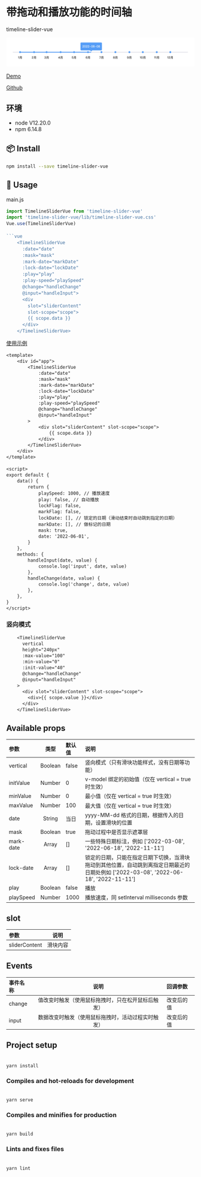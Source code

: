 # 带拖动和播放功能的时间轴

timeline-slider-vue

![](./pic.jpg)

[Demo](https://liuzhenghe30265.github.io/timeline-slider-vue/)

[Github](https://github.com/liuzhenghe30265/timeline-slider-vue.git)

## 环境

-   node V12.20.0
-   npm 6.14.8

## 📦 Install

```bash
npm install --save timeline-slider-vue
```

## 🔧 Usage

main.js

```js
import TimelineSliderVue from 'timeline-slider-vue'
import 'timeline-slider-vue/lib/timeline-slider-vue.css'
Vue.use(TimelineSliderVue)

```vue
    <TimelineSliderVue
      :date="date"
      :mask="mask"
      :mark-date="markDate"
      :lock-date="lockDate"
      :play="play"
      :play-speed="playSpeed"
      @change="handleChange"
      @input="handleInput">
      <div
        slot="sliderContent"
        slot-scope="scope">
        {{ scope.data }}
      </div>
    </TimelineSliderVue>
```

[使用示例](https://github.com/liuzhenghe30265/timeline-slider-vue/blob/main/examples/App.vue)

```vue
<template>
	<div id="app">
		<TimelineSliderVue
			:date="date"
			:mask="mask"
			:mark-date="markDate"
			:lock-date="lockDate"
			:play="play"
			:play-speed="playSpeed"
			@change="handleChange"
			@input="handleInput"
		>
			<div slot="sliderContent" slot-scope="scope">
				{{ scope.data }}
			</div>
		</TimelineSliderVue>
	</div>
</template>

<script>
export default {
	data() {
		return {
			playSpeed: 1000, // 播放速度
			play: false, // 自动播放
			lockFlag: false,
			markFlag: false,
			lockDate: [], // 锁定的日期（滑动结束时自动跳到指定的日期）
			markDate: [], // 做标记的日期
			mask: true,
			date: '2022-06-01',
		}
	},
	methods: {
		handleInput(date, value) {
			console.log('input', date, value)
		},
		handleChange(date, value) {
			console.log('change', date, value)
		},
	},
}
</script>
```

### 竖向模式

```vue
    <TimelineSliderVue
      vertical
      height="240px"
      :max-value="100"
      :min-value="0"
      :init-value="40"
      @change="handleChange"
      @input="handleInput"
    >
      <div slot="sliderContent" slot-scope="scope">
        <div>{{ scope.value }}</div>
      </div>
    </TimelineSliderVue>
```

## Available props

| **参数**  | **类型** | **默认值** | **说明**                                                                                                                              |
| :-------- | :------: | :--------- | :------------------------------------------------------------------------------------------------------------------------------------ |
| vertical  | Boolean  | false      | 竖向模式（只有滑块功能样式，没有日期等功能）                                                                                          |
| initValue |  Number  | 0          | v-model 绑定的初始值（仅在 vertical = true 时生效）                                                                                   |
| minValue  |  Number  | 0          | 最小值（仅在 vertical = true 时生效）                                                                                                 |
| maxValue  |  Number  | 100        | 最大值（仅在 vertical = true 时生效）                                                                                                 |
| date      |  String  | 当日       | yyyy-MM-dd 格式的日期，根据传入的日期，设置滑块的位置                                                                                 |
| mask      | Boolean  | true       | 拖动过程中是否显示遮罩层                                                                                                              |
| mark-date |  Array   | []         | 一些特殊日期标注，例如 ['2022-03-08', '2022-06-18', '2022-11-11']                                                                     |
| lock-date |  Array   | []         | 锁定的日期，只能在指定日期下切换，当滑块拖动到其他位置，自动跳到离指定日期最近的日期处例如 ['2022-03-08', '2022-06-18', '2022-11-11'] |
| play      | Boolean  | false      | 播放                                                                                                                                  |
| playSpeed |  Number  | 1000       | 播放速度，同 setInterval milliseconds 参数                                                                                            |

## slot

| **参数**      | **说明** |
| :------------ | :------: |
| sliderContent | 滑块内容 |

## Events

| **事件名称** |                      **说明**                      | **回调参数** |
| :----------- | :------------------------------------------------: | :----------- |
| change       | 值改变时触发（使用鼠标拖拽时，只在松开鼠标后触发） | 改变后的值   |
| input        | 数据改变时触发（使用鼠标拖拽时，活动过程实时触发） | 改变后的值   |

## Project setup

```

yarn install

```

### Compiles and hot-reloads for development

```

yarn serve

```

### Compiles and minifies for production

```

yarn build

```

### Lints and fixes files

```

yarn lint

```
